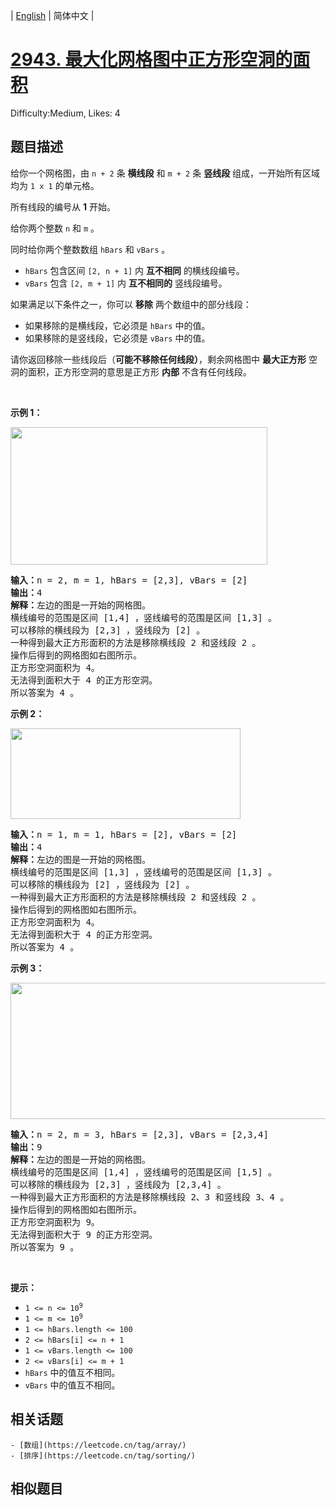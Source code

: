 
| [English](README_EN.md) | 简体中文 |

# [2943. 最大化网格图中正方形空洞的面积](https://leetcode.cn/problems/maximize-area-of-square-hole-in-grid/)
Difficulty:Medium, Likes: 4

## 题目描述

<p>给你一个网格图，由&nbsp;<code>n + 2</code>&nbsp;条 <strong>横线段</strong>&nbsp;和&nbsp;<code>m + 2</code>&nbsp;条&nbsp;<strong>竖线段</strong>&nbsp;组成，一开始所有区域均为&nbsp;<code>1 x 1</code>&nbsp;的单元格。</p>

<p>所有线段的编号从 <strong>1</strong>&nbsp;开始。</p>

<p>给你两个整数&nbsp;<code>n</code> 和&nbsp;<code>m</code>&nbsp;。</p>

<p>同时给你两个整数数组&nbsp;<code>hBars</code> 和&nbsp;<code>vBars</code>&nbsp;。</p>

<ul>
	<li><code>hBars</code> 包含区间&nbsp;<code>[2, n + 1]</code>&nbsp;内&nbsp;<strong>互不相同</strong>&nbsp;的横线段编号。</li>
	<li><code>vBars</code>&nbsp;包含&nbsp;<code>[2, m + 1]</code>&nbsp;内&nbsp;<strong>互不相同的</strong>&nbsp;竖线段编号。</li>
</ul>

<p>如果满足以下条件之一，你可以 <strong>移除</strong>&nbsp;两个数组中的部分线段：</p>

<ul>
	<li>如果移除的是横线段，它必须是&nbsp;<code>hBars</code>&nbsp;中的值。</li>
	<li>如果移除的是竖线段，它必须是&nbsp;<code>vBars</code>&nbsp;中的值。</li>
</ul>

<p>请你返回移除一些线段后（<strong>可能不移除任何线段）</strong>，剩余网格图中 <strong>最大正方形</strong>&nbsp;空洞的面积，正方形空洞的意思是正方形 <strong>内部</strong> 不含有任何线段。</p>

<p>&nbsp;</p>

<p><strong class="example">示例 1：</strong></p>

<p><img alt="" src="https://assets.leetcode.com/uploads/2023/11/05/screenshot-from-2023-11-05-22-40-25.png" style="width: 411px; height: 220px;" /></p>

<pre>
<b>输入：</b>n = 2, m = 1, hBars = [2,3], vBars = [2]
<b>输出：</b>4
<b>解释：</b>左边的图是一开始的网格图。
横线编号的范围是区间 [1,4] ，竖线编号的范围是区间 [1,3] 。
可以移除的横线段为 [2,3] ，竖线段为 [2] 。
一种得到最大正方形面积的方法是移除横线段 2 和竖线段 2 。
操作后得到的网格图如右图所示。
正方形空洞面积为 4。
无法得到面积大于 4 的正方形空洞。
所以答案为 4 。
</pre>

<p><strong class="example">示例 2：</strong></p>

<p><img alt="" src="https://assets.leetcode.com/uploads/2023/11/04/screenshot-from-2023-11-04-17-01-02.png" style="width: 368px; height: 145px;" /></p>

<pre>
<b>输入：</b>n = 1, m = 1, hBars = [2], vBars = [2]
<b>输出：</b>4
<b>解释：</b>左边的图是一开始的网格图。
横线编号的范围是区间 [1,3] ，竖线编号的范围是区间 [1,3] 。
可以移除的横线段为 [2] ，竖线段为 [2] 。
一种得到最大正方形面积的方法是移除横线段 2 和竖线段 2 。
操作后得到的网格图如右图所示。
正方形空洞面积为 4。
无法得到面积大于 4 的正方形空洞。
所以答案为 4 。
</pre>

<p><strong class="example">示例 3：</strong></p>

<p><img alt="" src="https://assets.leetcode.com/uploads/2023/11/05/screenshot-from-2023-11-05-22-33-35.png" style="width: 648px; height: 218px;" /></p>

<pre>
<b>输入：</b>n = 2, m = 3, hBars = [2,3], vBars = [2,3,4]
<b>输出：</b>9
<b>解释：</b>左边的图是一开始的网格图。
横线编号的范围是区间 [1,4] ，竖线编号的范围是区间 [1,5] 。
可以移除的横线段为 [2,3] ，竖线段为 [2,3,4] 。
一种得到最大正方形面积的方法是移除横线段 2、3 和竖线段 3、4 。
操作后得到的网格图如右图所示。
正方形空洞面积为 9。
无法得到面积大于 9 的正方形空洞。
所以答案为 9 。
</pre>

<p>&nbsp;</p>

<p><strong>提示：</strong></p>

<ul>
	<li><code>1 &lt;= n &lt;= 10<sup>9</sup></code></li>
	<li><code>1 &lt;= m &lt;= 10<sup>9</sup></code></li>
	<li><code>1 &lt;= hBars.length &lt;= 100</code></li>
	<li><code>2 &lt;= hBars[i] &lt;= n + 1</code></li>
	<li><code>1 &lt;= vBars.length &lt;= 100</code></li>
	<li><code>2 &lt;= vBars[i] &lt;= m + 1</code></li>
	<li><code>hBars</code>&nbsp;中的值互不相同。</li>
	<li><code>vBars</code> 中的值互不相同。</li>
</ul>


## 相关话题

    - [数组](https://leetcode.cn/tag/array/)
    - [排序](https://leetcode.cn/tag/sorting/)

## 相似题目

